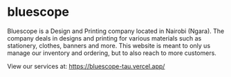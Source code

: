 # bluescope

Bluescope is a Design and Printing company located in Nairobi (Ngara). The company deals in designs and printing for various materials such as stationery, clothes, banners and more.
This website is meant to only us manage our inventory and ordering, but to also reach to more customers. 

View our services at: https://bluescope-tau.vercel.app/
